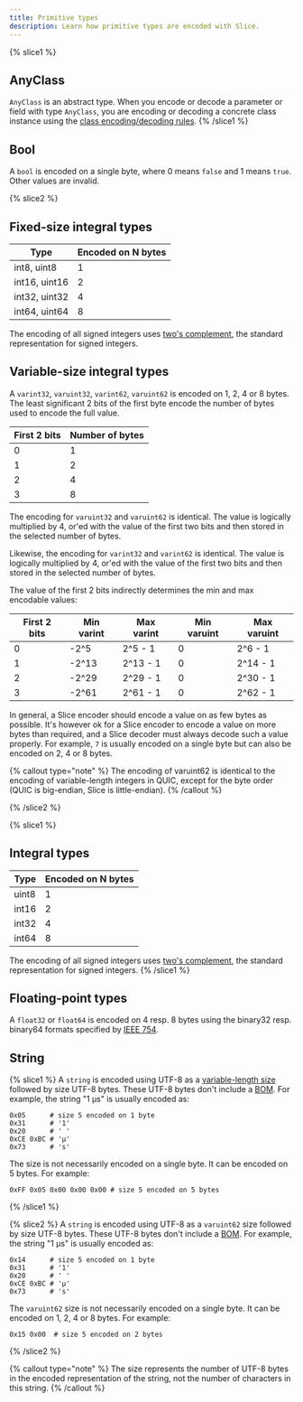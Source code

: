 ```yaml
---
title: Primitive types
description: Learn how primitive types are encoded with Slice.
---
```


{% slice1 %}
## AnyClass

`AnyClass` is an abstract type. When you encode or decode a parameter or field with type `AnyClass`, you are encoding
or decoding a concrete class instance using the [class encoding/decoding rules](user-defined-types#class).
{% /slice1 %}

## Bool

A `bool` is encoded on a single byte, where 0 means `false` and 1 means `true`. Other values are invalid.

{% slice2 %}
## Fixed-size integral types

| Type          | Encoded on N bytes |
| ------------- | ------------------ |
| int8, uint8   | 1                  |
| int16, uint16 | 2                  |
| int32, uint32 | 4                  |
| int64, uint64 | 8                  |

The encoding of all signed integers uses [two's complement], the standard representation for signed integers.

## Variable-size integral types

A `varint32`, `varuint32`, `varint62`, `varuint62` is encoded on 1, 2, 4 or 8 bytes. The least significant 2 bits of the
first byte encode the number of bytes used to encode the full value.

| First 2 bits | Number of bytes |
| ------------ | --------------- |
| 0            | 1               |
| 1            | 2               |
| 2            | 4               |
| 3            | 8               |

The encoding for `varuint32` and `varuint62` is identical. The value is logically multiplied by 4, or'ed with the value
of the first two bits and then stored in the selected number of bytes.

Likewise, the encoding for `varint32` and `varint62` is identical. The value is logically multiplied by 4, or'ed with
the value of the first two bits and then stored in the selected number of bytes.

The value of the first 2 bits indirectly determines the min and max encodable values:

| First 2 bits | Min varint | Max varint | Min varuint | Max varuint |
| ------------ | ---------- | ---------- | ----------- | ----------- |
| 0            | -2^5       | 2^5 - 1    | 0           | 2^6 - 1     |
| 1            | -2^13      | 2^13 - 1   | 0           | 2^14 - 1    |
| 2            | -2^29      | 2^29 - 1   | 0           | 2^30 - 1    |
| 3            | -2^61      | 2^61 - 1   | 0           | 2^62 - 1    |

In general, a Slice encoder should encode a value on as few bytes as possible. It's however ok for a Slice encoder to
encode a value on more bytes than required, and a Slice decoder must always decode such a value properly. For example,
`7` is usually encoded on a single byte but can also be encoded on 2, 4 or 8 bytes.

{% callout type="note" %}
The encoding of varuint62 is identical to the encoding of variable-length integers in QUIC, except for the byte order
(QUIC is big-endian, Slice is little-endian).
{% /callout %}

{% /slice2 %}

{% slice1 %}
## Integral types

| Type  | Encoded on N bytes |
| ----- | ------------------ |
| uint8 | 1                  |
| int16 | 2                  |
| int32 | 4                  |
| int64 | 8                  |

The encoding of all signed integers uses [two's complement], the standard representation for signed integers.
{% /slice1 %}

## Floating-point types

A `float32` or `float64` is encoded on 4 resp. 8 bytes using the binary32 resp. binary64 formats specified by
[IEEE 754].

## String

{% slice1 %}
A `string` is encoded using UTF-8 as a [variable-length size](encoding-only-constructs#variable-length-size) followed by
size UTF-8 bytes. These UTF-8 bytes don't include a [BOM]. For example, the string "1 μs" is usually encoded as:
```
0x05      # size 5 encoded on 1 byte
0x31      # '1'
0x20      # ' '
0xCE 0xBC # 'μ'
0x73      # 's'
```

The size is not necessarily encoded on a single byte. It can be encoded on 5 bytes. For example:
```
0xFF 0x05 0x00 0x00 0x00 # size 5 encoded on 5 bytes
```
{% /slice1 %}

{% slice2 %}
A `string` is encoded using UTF-8 as a `varuint62` size followed by size UTF-8 bytes. These UTF-8 bytes don't include a
[BOM]. For example, the string "1 μs" is usually encoded as:
```
0x14      # size 5 encoded on 1 byte
0x31      # '1'
0x20      # ' '
0xCE 0xBC # 'μ'
0x73      # 's'
```

The `varuint62` size is not necessarily encoded on a single byte. It can be encoded on 1, 2, 4 or 8 bytes. For example:
```
0x15 0x00  # size 5 encoded on 2 bytes
```
{% /slice2 %}

{% callout type="note" %}
The size represents the number of UTF-8 bytes in the encoded representation of the string, not the number of characters
in this string.
{% /callout %}

[BOM]: https://en.wikipedia.org/wiki/Byte_order_mark
[IEEE 754]: https://en.wikipedia.org/wiki/IEEE_754
[two's complement]: https://en.wikipedia.org/wiki/Two%27s_complement
